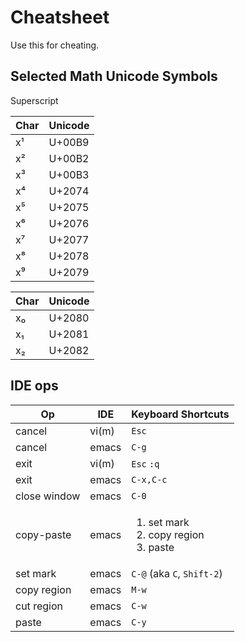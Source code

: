 # Cheatsheet

Use this for cheating.

## Selected Math Unicode Symbols

Superscript

| Char | Unicode |
| ---- | ------- |
| x¹   | U+00B9  |
| x²   | U+00B2  |
| x³   | U+00B3  |
| x⁴   | U+2074  |
| x⁵   | U+2075  |
| x⁶   | U+2076  |
| x⁷   | U+2077  |
| x⁸   | U+2078  |
| x⁹   | U+2079  |

| Char | Unicode |
| ---- | ------- |
| x₀   | U+2080  |
| x₁   | U+2081  |
| x₂   | U+2082  |

## IDE ops

| Op | IDE | Keyboard Shortcuts |
| --- | --- | ------------------ |
| cancel | vi(m) | `Esc` |
| cancel | emacs | `C-g` |
| exit | vi(m) | `Esc` `:q` |
| exit | emacs | `C-x,C-c` |
| close window | emacs | `C-0` |
| copy-paste | emacs | <ol><li>set mark</li><li>copy region</li><li>paste</li></ol> |
| set mark | emacs | `C-@` (aka `C`, `Shift-2`) |
| copy region| emacs | `M-w` |
| cut region | emacs | `C-w` |
| paste | emacs | `C-y` |
